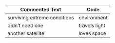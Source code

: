 | Commented Text | Code |
|----------------|------|
| surviving extreme conditions | environment |
| didn’t need one | travels light |
| another satellite | loves space |
